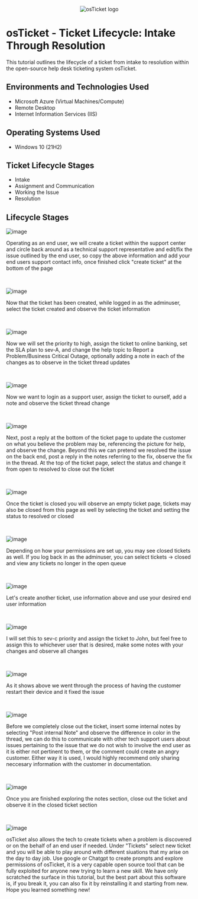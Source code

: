 <p align="center">
<img src="https://i.imgur.com/Clzj7Xs.png" alt="osTicket logo"/>
</p>

<h1>osTicket - Ticket Lifecycle: Intake Through Resolution</h1>
This tutorial outlines the lifecycle of a ticket from intake to resolution within the open-source help desk ticketing system osTicket.<br />



<h2>Environments and Technologies Used</h2>

- Microsoft Azure (Virtual Machines/Compute)
- Remote Desktop
- Internet Information Services (IIS)

<h2>Operating Systems Used </h2>

- Windows 10</b> (21H2)

<h2>Ticket Lifecycle Stages</h2>

- Intake
- Assignment and Communication
- Working the Issue
- Resolution

<h2>Lifecycle Stages</h2>

![image](https://github.com/user-attachments/assets/c1fd8bfe-507a-492f-8ee6-67e9679c32bd)

<p>
Operating as an end user, we will create a ticket within the support center and circle back around as a technical support representative and edit/fix the issue outlined by the end user, so copy the above information and add your end users support contact info, once finished click "create ticket" at the bottom of the page
</p>
<br />

![image](https://github.com/user-attachments/assets/38ce2fde-e38d-4019-8455-22daca8cbe89)

<p>
Now that the ticket has been created, while logged in as the adminuser, select the ticket created and observe the ticket information
</p>
<br />

![image](https://github.com/user-attachments/assets/cfc61231-b834-4389-bc61-5536f9693459)

<p>
Now we will set the priority to high, assign the ticket to online banking, set the SLA plan to sev-A, and change the help topic to Report a Problem/Business Critical Outage, optionally adding a note in each of the changes as to observe in the ticket thread updates
</p>
<br />

![image](https://github.com/user-attachments/assets/679e1aaa-12eb-4f2c-93b5-155b9ce5fd06)

<p>
Now we want to login as a support user, assign the ticket to ourself, add a note and observe the ticket thread change
</p>
<br />

![image](https://github.com/user-attachments/assets/113ce3d3-4aa1-4e21-a966-5df80ca76336)

<p>
Next, post a reply at the bottom of the ticket page to update the customer on what you believe the problem may be, referencing the picture for help, and observe the change. Beyond this we can pretend we resolved the issue on the back end, post a reply in the notes referring to the fix, observe the fix in the thread. At the top of the ticket page, select the status and change it from open to resolved to close out the ticket
</p>
<br />

![image](https://github.com/user-attachments/assets/68c5f885-3441-42bf-ae81-442b3e115b24)

<p>
Once the ticket is closed you will observe an empty ticket page, tickets may also be closed from this page as well by selecting the ticket and setting the status to resolved or closed
</p>
<br />

![image](https://github.com/user-attachments/assets/c99c9a87-335d-4592-a3ed-ba5f39021820)

<p>
Depending on how your permissions are set up, you may see closed tickets as well. If you log back in as the adminuser, you can select tickets -> closed and view any tickets no longer in the open queue
</p>
<br />

![image](https://github.com/user-attachments/assets/3c86e5ff-c1eb-493f-b9f0-c7bf284b2260)

<p>
Let's create another ticket, use information above and use your desired end user information
</p>
<br />

![image](https://github.com/user-attachments/assets/3a3bc5e0-87a9-47ed-876d-7e3336d0325b)

<p>
I will set this to sev-c priority and assign the ticket to John, but feel free to assign this to whichever user that is desired, make some notes with your changes and observe all changes
</p>
<br />

![image](https://github.com/user-attachments/assets/d9610d4c-50f7-441b-959c-10959abd42b5)

<p>
As it shows above we went through the process of having the customer restart their device and it fixed the issue
</p>
<br />

![image](https://github.com/user-attachments/assets/f5f212b5-5769-455d-93e9-5b0cd37ffc74)

<p>
Before we completely close out the ticket, insert some internal notes by selecting "Post internal Note" and observe the difference in color in the thread, we can do this to communicate with other tech support users about issues pertaining to the issue that we do not wish to involve the end user as it is either not pertinent to them, or the comment could create an angry customer. Either way it is used, I would highly recommend only sharing neccesary information with the customer in documentation.
</p>
<br />

![image](https://github.com/user-attachments/assets/cf05026b-17ed-40d4-a67a-f9ba56b04b9e)

<p>
Once you are finished exploring the notes section, close out the ticket and observe it in the closed ticket section
</p>
<br />

![image](https://github.com/user-attachments/assets/584a0f57-5f78-4cb2-9214-67174d31264b)

<p>
osTicket also allows the tech to create tickets when a problem is discovered or on the behalf of an end user if needed. Under "Tickets" select new ticket and you will be able to play around with different siuations that my arise on the day to day job. Use google or Chatgpt to create prompts and explore permissions of osTicket, it is a very capable open source tool that can be fully exploited for anyone new trying to learn a new skill. We have only scratched the surface in this tutorial, but the best part about this software is, if you break it, you can also fix it by reinstalling it and starting from new. Hope you learned something new!
</p>
<br />
